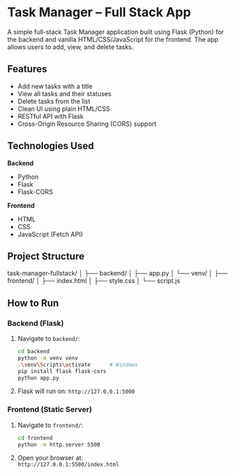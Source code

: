 # Task Manager – Full Stack App

A simple full-stack Task Manager application built using Flask (Python) for the backend and vanilla HTML/CSS/JavaScript for the frontend. The app allows users to add, view, and delete tasks.

## Features

- Add new tasks with a title
- View all tasks and their statuses
- Delete tasks from the list
- Clean UI using plain HTML/CSS
- RESTful API with Flask
- Cross-Origin Resource Sharing (CORS) support

## Technologies Used

**Backend**
- Python
- Flask
- Flask-CORS

**Frontend**
- HTML
- CSS
- JavaScript (Fetch API)

## Project Structure

task-manager-fullstack/
│
├── backend/
│ ├── app.py
│ └── venv/ 
│
├── frontend/
│ ├── index.html
│ ├── style.css
│ └── script.js

## How to Run

### Backend (Flask)
1. Navigate to `backend/`:
    ```bash
    cd backend
    python -m venv venv
    .\venv\Scripts\activate      # Windows
    pip install flask flask-cors
    python app.py
    ```

2. Flask will run on: `http://127.0.0.1:5000`

### Frontend (Static Server)
1. Navigate to `frontend/`:
    ```bash
    cd frontend
    python -m http.server 5500
    ```

2. Open your browser at:  
   `http://127.0.0.1:5500/index.html`

